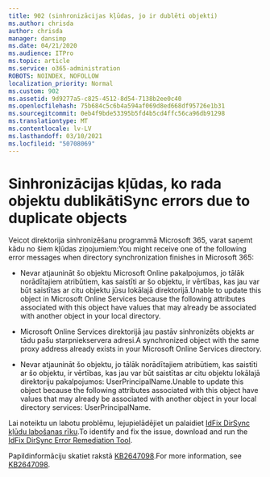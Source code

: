 ```yaml
---
title: 902 (sinhronizācijas kļūdas, jo ir dublēti objekti)
ms.author: chrisda
author: chrisda
manager: dansimp
ms.date: 04/21/2020
ms.audience: ITPro
ms.topic: article
ms.service: o365-administration
ROBOTS: NOINDEX, NOFOLLOW
localization_priority: Normal
ms.custom: 902
ms.assetid: 9d9277a5-c825-4512-8d54-7138b2ee0c40
ms.openlocfilehash: 75b684c5c6b4a594af069d8ed668df95726e1b31
ms.sourcegitcommit: 0eb4f9bde53395b5fd4b5cd4ffc56ca96db91298
ms.translationtype: MT
ms.contentlocale: lv-LV
ms.lasthandoff: 03/10/2021
ms.locfileid: "50708069"
---
```

# <a name="sync-errors-due-to-duplicate-objects"></a><span data-ttu-id="eea3f-102">Sinhronizācijas kļūdas, ko rada objektu dublikāti</span><span class="sxs-lookup"><span data-stu-id="eea3f-102">Sync errors due to duplicate objects</span></span>

<span data-ttu-id="eea3f-103">Veicot direktorija sinhronizēšanu programmā Microsoft 365, varat saņemt kādu no šiem kļūdas ziņojumiem:</span><span class="sxs-lookup"><span data-stu-id="eea3f-103">You might receive one of the following error messages when directory synchronization finishes in Microsoft 365:</span></span>

- <span data-ttu-id="eea3f-104">Nevar atjaunināt šo objektu Microsoft Online pakalpojumos, jo tālāk norādītajiem atribūtiem, kas saistīti ar šo objektu, ir vērtības, kas jau var būt saistītas ar citu objektu jūsu lokālajā direktorijā.</span><span class="sxs-lookup"><span data-stu-id="eea3f-104">Unable to update this object in Microsoft Online Services because the following attributes associated with this object have values that may already be associated with another object in your local directory.</span></span>

- <span data-ttu-id="eea3f-105">Microsoft Online Services direktorijā jau pastāv sinhronizēts objekts ar tādu pašu starpniekservera adresi.</span><span class="sxs-lookup"><span data-stu-id="eea3f-105">A synchronized object with the same proxy address already exists in your Microsoft Online Services directory.</span></span>

- <span data-ttu-id="eea3f-106">Nevar atjaunināt šo objektu, jo tālāk norādītajiem atribūtiem, kas saistīti ar šo objektu, ir vērtības, kas jau var būt saistītas ar citu objektu lokālajā direktoriju pakalpojumos: UserPrincipalName.</span><span class="sxs-lookup"><span data-stu-id="eea3f-106">Unable to update this object because the following attributes associated with this object have values that may already be associated with another object in your local directory services: UserPrincipalName.</span></span>

<span data-ttu-id="eea3f-107">Lai noteiktu un labotu problēmu, lejupielādējiet un palaidiet [IdFix DirSync kļūdu labošanas rīku](https://github.com/Microsoft/idfix).</span><span class="sxs-lookup"><span data-stu-id="eea3f-107">To identify and fix the issue, download and run the [IdFix DirSync Error Remediation Tool](https://github.com/Microsoft/idfix).</span></span>

<span data-ttu-id="eea3f-108">Papildinformāciju skatiet rakstā [KB2647098](https://support.microsoft.com/help/2647098/duplicate-or-invalid-attributes-prevent-directory-synchronization-in-o).</span><span class="sxs-lookup"><span data-stu-id="eea3f-108">For more information, see [KB2647098](https://support.microsoft.com/help/2647098/duplicate-or-invalid-attributes-prevent-directory-synchronization-in-o).</span></span>
